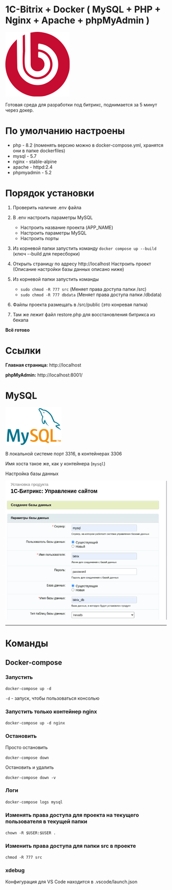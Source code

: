 # 1С-Bitrix + Docker ( MySQL + PHP + Nginx + Apache + phpMyAdmin )

![1c_bitrix_logo.svg.png](info%2Fimg%2F1c_bitrix_logo.svg.png)

Готовая среда для разработки под битрикс, поднимается за 5 минут через докер.

# По умолчанию настроены
* php - 8.2 (поменять версию можно в docker-compose.yml, хранятся они в папке dockerfiles)
* mysql - 5.7
* nginx - stable-alpine
* apache - httpd:2.4
* phpmyadmin - 5.2

# Порядок установки

1. Проверить наличие .env файла
2. В .env настроить параметры MySQL
   * Настроить название проекта (APP_NAME)
   * Настроить параметры MySQL
   * Настроить порты
3. Из корневой папки запустить команду `docker compose up --build` (ключ --build для пересборки)
4. Открыть страницу по адресу http://localhost
   Настроить проект (Описание настройки базы данных описано ниже)

5. Из корневой папки запустить команды
   - `sudo chmod -R 777 src` (Меняет права доступа папки /src)
   - `sudo chmod -R 777 dbdata` (Меняет права доступа папки /dbdata)
   
6. Файлы проекта размещать в /src/public (это конревая папка)

7. Там же лежит файл restore.php для восстановления битрикса из бекапа

**Всё готово**

# Ссылки

**Главная страница:** http://localhost

**phpMyAdmin:** http://localhost:8001/

# MySQL

![logo-mysql.png](info%2Fimg%2Flogo-mysql.png)

В локальной системе порт 3316, в контейнерах 3306

Имя хоста такое же, как у контейнера (`mysql`)

Настройка базы данных

![db-settings.png](info%2Fimg%2Fdb-settings.png)

---

# Команды

## Docker-compose

### Запустить

`docker-compose up -d`

`-d` - запуск, чтобы пользоваться консолью


### Запустить только контейнер nginx

`docker-compose up -d nginx`

### Остановить

Просто остановить

`docker-compose down`

Остановить и удалить

`docker-compose down -v`

### Логи

`docker-compose logs mysql`

### Изменять права доступа для проекта на текущего пользователя в текущей папки

`chown -R $USER:$USER .`

### Изменить права доступа для папки src в проекте

`chmod -R 777 src`

### xdebug
Конфигурация для VS Code находится в .vscode/launch.json